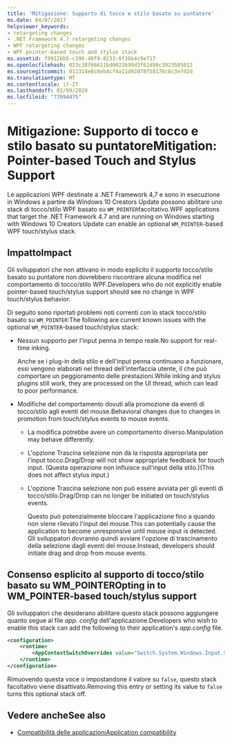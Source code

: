 ```yaml
---
title: 'Mitigazione: Supporto di tocco e stilo basato su puntatore'
ms.date: 04/07/2017
helpviewer_keywords:
- retargeting changes
- .NET Framework 4.7 retargeting changes
- WPF retargeting changes
- WPF pointer-based touch and stylus stack
ms.assetid: f99126b5-c396-48f9-8233-8f36b4c9e717
ms.openlocfilehash: 023c38f66611bd0022699d3f62d90c3923585012
ms.sourcegitcommit: 011314e0c8eb4cf4a11d92078f58176c8c3efd2d
ms.translationtype: MT
ms.contentlocale: it-IT
ms.lasthandoff: 02/09/2020
ms.locfileid: "77094475"
---
```

# <a name="mitigation-pointer-based-touch-and-stylus-support"></a><span data-ttu-id="c71c4-102">Mitigazione: Supporto di tocco e stilo basato su puntatore</span><span class="sxs-lookup"><span data-stu-id="c71c4-102">Mitigation: Pointer-based Touch and Stylus Support</span></span>

<span data-ttu-id="c71c4-103">Le applicazioni WPF destinate a .NET Framework 4,7 e sono in esecuzione in Windows a partire da Windows 10 Creators Update possono abilitare uno stack di tocco/stilo WPF basato su `WM_POINTER`facoltativo.</span><span class="sxs-lookup"><span data-stu-id="c71c4-103">WPF applications that target the .NET Framework 4.7 and are running on Windows starting with Windows 10 Creators Update can enable an optional `WM_POINTER`-based WPF touch/stylus stack.</span></span>

## <a name="impact"></a><span data-ttu-id="c71c4-104">Impatto</span><span class="sxs-lookup"><span data-stu-id="c71c4-104">Impact</span></span>

<span data-ttu-id="c71c4-105">Gli sviluppatori che non attivano in modo esplicito il supporto tocco/stilo basato su puntatore non dovrebbero riscontrare alcuna modifica nel comportamento di tocco/stilo WPF.</span><span class="sxs-lookup"><span data-stu-id="c71c4-105">Developers who do not explicitly enable pointer-based touch/stylus support should see no change in WPF touch/stylus behavior.</span></span>

<span data-ttu-id="c71c4-106">Di seguito sono riportati problemi noti correnti con lo stack tocco/stilo basato su `WM_POINTER`:</span><span class="sxs-lookup"><span data-stu-id="c71c4-106">The following are current known issues with the optional `WM_POINTER`-based touch/stylus stack:</span></span>

- <span data-ttu-id="c71c4-107">Nessun supporto per l'input penna in tempo reale.</span><span class="sxs-lookup"><span data-stu-id="c71c4-107">No support for real-time inking.</span></span>

   <span data-ttu-id="c71c4-108">Anche se i plug-in della stilo e dell'input penna continuano a funzionare, essi vengono elaborati nel thread dell'interfaccia utente, il che può comportare un peggioramento delle prestazioni.</span><span class="sxs-lookup"><span data-stu-id="c71c4-108">While inking and stylus plugins still work, they are processed on the UI thread, which can lead to poor performance.</span></span>

- <span data-ttu-id="c71c4-109">Modifiche del comportamento dovuti alla promozione da eventi di tocco/stilo agli eventi del mouse.</span><span class="sxs-lookup"><span data-stu-id="c71c4-109">Behavioral changes due to changes in promotion from touch/stylus events to mouse events.</span></span>

  - <span data-ttu-id="c71c4-110">La modifica potrebbe avere un comportamento diverso.</span><span class="sxs-lookup"><span data-stu-id="c71c4-110">Manipulation may behave differently.</span></span>

  - <span data-ttu-id="c71c4-111">L'opzione Trascina selezione non dà la risposta appropriata per l'input tocco.</span><span class="sxs-lookup"><span data-stu-id="c71c4-111">Drag/Drop will not show appropriate feedback for touch input.</span></span> <span data-ttu-id="c71c4-112">(Questa operazione non influisce sull'input della stilo.)</span><span class="sxs-lookup"><span data-stu-id="c71c4-112">(This does not affect stylus input.)</span></span>

  - <span data-ttu-id="c71c4-113">L'opzione Trascina selezione non può essere avviata per gli eventi di tocco/stilo.</span><span class="sxs-lookup"><span data-stu-id="c71c4-113">Drag/Drop can no longer be initiated on touch/stylus events.</span></span>

      <span data-ttu-id="c71c4-114">Questo può potenzialmente bloccare l'applicazione fino a quando non viene rilevato l'input del mouse.</span><span class="sxs-lookup"><span data-stu-id="c71c4-114">This can potentially cause the application to become unresponsive until mouse input is detected.</span></span> <span data-ttu-id="c71c4-115">Gli sviluppatori dovranno quindi avviare l'opzione di trascinamento della selezione dagli eventi del mouse.</span><span class="sxs-lookup"><span data-stu-id="c71c4-115">Instead, developers should initiate drag and drop from mouse events.</span></span>

## <a name="opting-in-to-wm_pointer-based-touchstylus-support"></a><span data-ttu-id="c71c4-116">Consenso esplicito al supporto di tocco/stilo basato su WM_POINTER</span><span class="sxs-lookup"><span data-stu-id="c71c4-116">Opting in to WM_POINTER-based touch/stylus support</span></span>

<span data-ttu-id="c71c4-117">Gli sviluppatori che desiderano abilitare questo stack possono aggiungere quanto segue al file *app. config* dell'applicazione.</span><span class="sxs-lookup"><span data-stu-id="c71c4-117">Developers who wish to enable this stack can add the following to their application's *app.config* file.</span></span>

```xml
<configuration>
    <runtime>
        <AppContextSwitchOverrides value="Switch.System.Windows.Input.Stylus.EnablePointerSupport=true"/>
    </runtime>
</configuration>
```

<span data-ttu-id="c71c4-118">Rimuovendo questa voce o impostandone il valore su `false`, questo stack facoltativo viene disattivato.</span><span class="sxs-lookup"><span data-stu-id="c71c4-118">Removing this entry or setting its value to `false` turns this optional stack off.</span></span>

## <a name="see-also"></a><span data-ttu-id="c71c4-119">Vedere anche</span><span class="sxs-lookup"><span data-stu-id="c71c4-119">See also</span></span>

- [<span data-ttu-id="c71c4-120">Compatibilità delle applicazioni</span><span class="sxs-lookup"><span data-stu-id="c71c4-120">Application compatibility</span></span>](application-compatibility.md)

